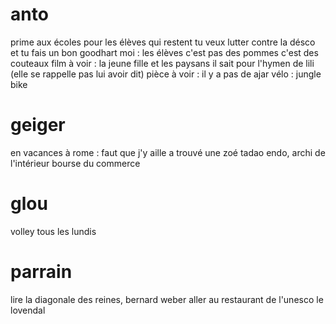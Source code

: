 # anto
prime aux écoles pour les élèves qui restent
tu veux lutter contre la désco et tu fais un bon goodhart
moi : les élèves c'est pas des pommes c'est des couteaux
film à voir : la jeune fille et les paysans
il sait pour l'hymen de lili (elle se rappelle pas lui avoir dit)
pièce à voir : il y a pas de ajar
vélo : jungle bike

# geiger
en vacances à rome : faut que j'y aille
a trouvé une zoé
tadao endo, archi de l'intérieur bourse du commerce

# glou
volley tous les lundis

# parrain
lire la diagonale des reines, bernard weber
aller au restaurant de l'unesco le lovendal
